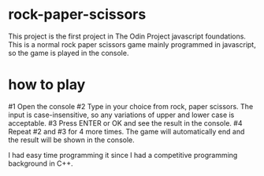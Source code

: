 # rock-paper-scissors

This project is the first project in The Odin Project javascript foundations.
This is a normal rock paper scissors game mainly programmed in javascript, so the game is played in the console.

# how to play

#1 Open the console
#2 Type in your choice from rock, paper scissors. The input is case-insensitive, so any variations of upper and lower case is acceptable.
#3 Press ENTER or OK and see the result in the console.
#4 Repeat #2 and #3 for 4 more times. The game will automatically end and the result will be shown in the console.

I had easy time programming it since I had a competitive programming background in C++.